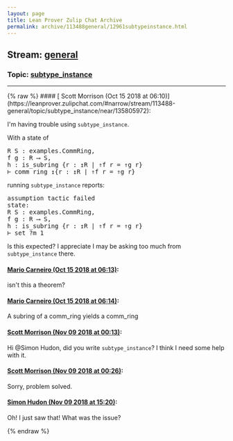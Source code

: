 ```yaml
---
layout: page
title: Lean Prover Zulip Chat Archive 
permalink: archive/113488general/12961subtypeinstance.html
---
```


## Stream: [general](https://leanprover-community.github.io/archive/113488general/index.html)
### Topic: [subtype_instance](https://leanprover-community.github.io/archive/113488general/12961subtypeinstance.html)

---

<base href="https://leanprover.zulipchat.com">
{% raw %}
#### [ Scott Morrison (Oct 15 2018 at 06:10)](https://leanprover.zulipchat.com/#narrow/stream/113488-general/topic/subtype_instance/near/135805972):
<p>I'm having trouble using <code>subtype_instance</code>.</p>
<p>With a state of </p>
<div class="codehilite"><pre><span></span>R S : examples.CommRing,
f g : R ⟶ S,
h : is_subring {r : ↥R | ⇑f r = ⇑g r}
⊢ comm_ring ↥{r : ↥R | ⇑f r = ⇑g r}
</pre></div>


<p>running <code>subtype_instance</code> reports:</p>
<div class="codehilite"><pre><span></span>assumption tactic failed
state:
R S : examples.CommRing,
f g : R ⟶ S,
h : is_subring {r : ↥R | ⇑f r = ⇑g r}
⊢ set ?m_1
</pre></div>


<p>Is this expected? I appreciate I may be asking too much from <code>subtype_instance</code> there.</p>

#### [ Mario Carneiro (Oct 15 2018 at 06:13)](https://leanprover.zulipchat.com/#narrow/stream/113488-general/topic/subtype_instance/near/135806058):
<p>isn't this a theorem?</p>

#### [ Mario Carneiro (Oct 15 2018 at 06:14)](https://leanprover.zulipchat.com/#narrow/stream/113488-general/topic/subtype_instance/near/135806102):
<p>A subring of a comm_ring yields a comm_ring</p>

#### [ Scott Morrison (Nov 09 2018 at 00:13)](https://leanprover.zulipchat.com/#narrow/stream/113488-general/topic/subtype_instance/near/147337331):
<p>Hi <span class="user-mention" data-user-id="110026">@Simon Hudon</span>, did you write <code>subtype_instance</code>? I think I need some help with it.</p>

#### [ Scott Morrison (Nov 09 2018 at 00:26)](https://leanprover.zulipchat.com/#narrow/stream/113488-general/topic/subtype_instance/near/147337936):
<p>Sorry, problem solved.</p>

#### [ Simon Hudon (Nov 09 2018 at 15:20)](https://leanprover.zulipchat.com/#narrow/stream/113488-general/topic/subtype_instance/near/147374270):
<p>Oh! I just saw that! What was the issue?</p>


{% endraw %}
